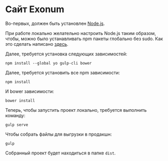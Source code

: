 # Сайт Exonum

Во-первых, должен быть установлен [Node.js](https://nodejs.org/en/).

При работе локально желательно настроить Node.js таким образом, чтобы, можно было устанавливать npm пакеты глобально без sudo. Как это сделать написано [здесь](https://docs.npmjs.com/getting-started/fixing-npm-permissions).

Далее, требуется установка следующих зависимостей:

```
npm install --global yo gulp-cli bower
```

Далее, требуется установить все npm зависимости:

```
npm install
```

И bower зависимости:

```
bower install
```

Теперь, чтобы запустить проект локально, требуется выполнить команду:

```
gulp serve
```

Чтобы собрать файлы для выгрузки в продакшн:

```
gulp
```

Собранный проект будет находиться в папке `dist`.
